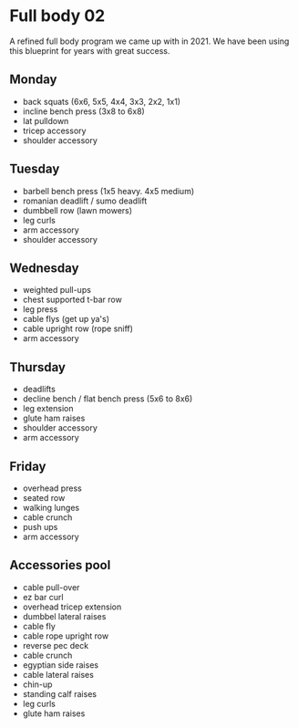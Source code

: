 # Full body 02

A refined full body program we came up with in 2021. We have been using this blueprint for years with great success.

## Monday

- back squats (6x6, 5x5, 4x4, 3x3, 2x2, 1x1)
- incline bench press (3x8 to 6x8)
- lat pulldown
- tricep accessory
- shoulder accessory

## Tuesday

- barbell bench press (1x5 heavy. 4x5 medium)
- romanian deadlift / sumo deadlift
- dumbbell row (lawn mowers)
- leg curls
- arm accessory
- shoulder accessory

## Wednesday

- weighted pull-ups
- chest supported t-bar row
- leg press
- cable flys (get up ya's)
- cable upright row (rope sniff)
- arm accessory

## Thursday

- deadlifts
- decline bench / flat bench press (5x6 to 8x6)
- leg extension
- glute ham raises
- shoulder accessory
- arm accessory

## Friday

- overhead press
- seated row
- walking lunges
- cable crunch
- push ups
- arm accessory

## Accessories pool

- cable pull-over
- ez bar curl
- overhead tricep extension
- dumbbel lateral raises
- cable fly
- cable rope upright row
- reverse pec deck
- cable crunch
- egyptian side raises
- cable lateral raises
- chin-up
- standing calf raises
- leg curls
- glute ham raises

